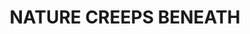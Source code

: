---
title: NATURE CREEPS BENEATH
role: PRODUCTION, RECORDING, MIXING, ADDITIONAL GUITAR & KEYBOARDS
image: https://ucarecdn.com/7ae3f455-8a41-40b8-821e-1ef286db8ecd/-/preview/
url: https://example.com/nature-creeps-beneath
client: Personal Project
description: "Along with long-time collaborators John Barber & Alex Major (Ellis Ashbrook), I embarked on this musical project mixing our love of freewheeling improvisations with deep emotional landscapes and indie singer-songwriter vibes. I provided guitars, keys/synths, mixing and additional production work for our album entitled 'Ellis Ashbrook' and most recently 2023's 'Outfinite'."
featured: true
order: 7
---